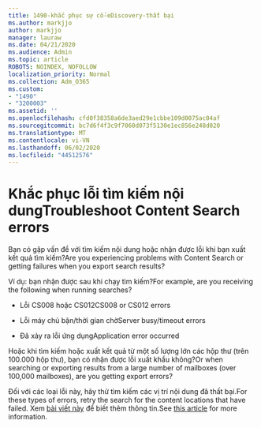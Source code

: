 ```yaml
---
title: 1490-khắc phục sự cố-eDiscovery-thất bại
ms.author: markjjo
author: markjjo
manager: lauraw
ms.date: 04/21/2020
ms.audience: Admin
ms.topic: article
ROBOTS: NOINDEX, NOFOLLOW
localization_priority: Normal
ms.collection: Adm_O365
ms.custom:
- "1490"
- "3200003"
ms.assetid: ''
ms.openlocfilehash: cfd0f38358a6de3aed29e1cbbe109d0075ac04af
ms.sourcegitcommit: bc7d6f4f3c9f7060d073f5130e1ec856e248d020
ms.translationtype: MT
ms.contentlocale: vi-VN
ms.lasthandoff: 06/02/2020
ms.locfileid: "44512576"
---
```

# <a name="troubleshoot-content-search-errors"></a><span data-ttu-id="e4fa6-102">Khắc phục lỗi tìm kiếm nội dung</span><span class="sxs-lookup"><span data-stu-id="e4fa6-102">Troubleshoot Content Search errors</span></span>

<span data-ttu-id="e4fa6-103">Bạn có gặp vấn đề với tìm kiếm nội dung hoặc nhận được lỗi khi bạn xuất kết quả tìm kiếm?</span><span class="sxs-lookup"><span data-stu-id="e4fa6-103">Are you experiencing problems with Content Search or getting failures when you export search results?</span></span>

<span data-ttu-id="e4fa6-104">Ví dụ: bạn nhận được sau khi chạy tìm kiếm?</span><span class="sxs-lookup"><span data-stu-id="e4fa6-104">For example, are you receiving the following when running searches?</span></span>

- <span data-ttu-id="e4fa6-105">Lỗi CS008 hoặc CS012</span><span class="sxs-lookup"><span data-stu-id="e4fa6-105">CS008 or CS012 errors</span></span>

- <span data-ttu-id="e4fa6-106">Lỗi máy chủ bận/thời gian chờ</span><span class="sxs-lookup"><span data-stu-id="e4fa6-106">Server busy/timeout errors</span></span>

- <span data-ttu-id="e4fa6-107">Đã xảy ra lỗi ứng dụng</span><span class="sxs-lookup"><span data-stu-id="e4fa6-107">Application error occurred</span></span>

<span data-ttu-id="e4fa6-108">Hoặc khi tìm kiếm hoặc xuất kết quả từ một số lượng lớn các hộp thư (trên 100.000 hộp thư), bạn có nhận được lỗi xuất khẩu không?</span><span class="sxs-lookup"><span data-stu-id="e4fa6-108">Or when searching or exporting results from a large number of mailboxes (over 100,000 mailboxes), are you getting export errors?</span></span>

<span data-ttu-id="e4fa6-109">Đối với các loại lỗi này, hãy thử tìm kiếm các vị trí nội dung đã thất bại.</span><span class="sxs-lookup"><span data-stu-id="e4fa6-109">For these types of errors, retry the search for the content locations that have failed.</span></span> <span data-ttu-id="e4fa6-110">Xem [bài viết này](https://docs.microsoft.com/microsoft-365/compliance/retry-failed-content-search) để biết thêm thông tin.</span><span class="sxs-lookup"><span data-stu-id="e4fa6-110">See  [this article](https://docs.microsoft.com/microsoft-365/compliance/retry-failed-content-search) for more information.</span></span>
